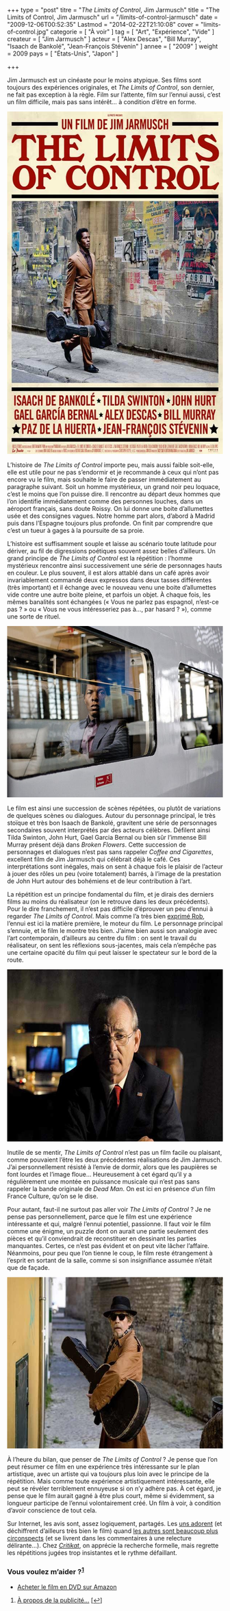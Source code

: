 +++
type = "post"
titre = "<em>The Limits of Control</em>, Jim Jarmusch"
title = "The Limits of Control, Jim Jarmusch"
url = "/limits-of-control-jarmusch"
date = "2009-12-06T00:52:35"
Lastmod = "2014-02-22T21:10:08"
cover = "limits-of-control.jpg"
categorie = [ "À voir" ]
tag = [ "Art", "Expérience", "Vide" ]
createur = [ "Jim Jarmusch" ]
acteur = [ "Alex Descas", "Bill Murray", "Isaach de Bankolé", "Jean-François Stévenin" ]
annee = [ "2009" ]
weight = 2009
pays = [ "États-Unis", "Japon" ]

+++

<p>Jim Jarmusch est un cinéaste pour le moins atypique. Ses films sont toujours des expériences originales, et <em>The Limits of Control</em>, son dernier, ne fait pas exception à la règle. Film sur l&rsquo;attente, film sur l&rsquo;ennui aussi, c&rsquo;est un film difficile, mais pas sans intérêt&#8230; à condition d&rsquo;être en forme.</p>
<div style="text-align: center;"><a href="http://www.allocine.fr/film/fichefilm_gen_cfilm=133396.html"><img class="aligncenter" src="the-limits-of-control-jarmush.jpg" border="0" alt="the-limits-of-control-jarmush.jpg" width="600" height="800" /></a></div>
<p>L&rsquo;histoire de <em>The Limits of Control</em> importe peu, mais aussi faible soit-elle, elle est utile pour ne pas s&rsquo;endormir et je recommande à ceux qui n&rsquo;ont pas encore vu le film, mais souhaite le faire de passer immédiatement au paragraphe suivant. Soit un homme mystérieux, un grand noir peu loquace, c&rsquo;est le moins que l&rsquo;on puisse dire. Il rencontre au départ deux hommes que l&rsquo;on identifie immédiatement comme des personnes louches, dans un aéroport français, sans doute Roissy. On lui donne une boite d&rsquo;allumettes usée et des consignes vagues. Notre homme part alors, d&rsquo;abord à Madrid puis dans l&rsquo;Espagne toujours plus profonde. On finit par comprendre que c&rsquo;est un tueur à gages à la poursuite de sa proie.</p>
<p>L&rsquo;histoire est suffisamment souple et laisse au scénario toute latitude pour dériver, au fil de digressions poétiques souvent assez belles d&rsquo;ailleurs. Un grand principe de <em>The Limits of Control</em> est la répétition : l&rsquo;homme mystérieux rencontre ainsi successivement une série de personnages hauts en couleur. Le plus souvent, il est alors attablé dans un café après avoir invariablement commandé deux expressos dans deux tasses différentes (très important) et il échange avec le nouveau venu une boite d&rsquo;allumettes vide contre une autre boite pleine, et parfois un objet. À chaque fois, les mêmes banalités sont échangées (&laquo;&nbsp;Vous ne parlez pas espagnol, n&rsquo;est-ce pas ?&nbsp;&raquo; ou &laquo;&nbsp;Vous ne vous intéresseriez pas à&#8230;, par hasard ?&nbsp;&raquo;), comme une sorte de rituel.</p>
<div style="text-align: center;"><img class="aligncenter" src="jim-jarmush-limits-control.jpg" border="0" alt="jim-jarmush-limits-control.jpg" width="600" height="400" /></div>
<p>Le film est ainsi une succession de scènes répétées, ou plutôt de variations de quelques scènes ou dialogues. Autour du personnage principal, le très stoïque et très bon Isaach de Bankolé, gravitent une série de personnages secondaires souvent interprétés par des acteurs célèbres. Défilent ainsi Tilda Swinton, John Hurt, Gael Garcia Bernal ou bien sûr l&rsquo;immense Bill Murray présent déjà dans <em>Broken Flowers</em>. Cette succession de personnages et dialogues n&rsquo;est pas sans rappeler <em>Coffee and Cigarettes</em>, excellent film de Jim Jarmusch qui célébrait déjà le café. Ces interprétations sont inégales, mais on sent à chaque fois le plaisir de l&rsquo;acteur à jouer des rôles un peu (voire totalement) barrés, à l&rsquo;image de la prestation de John Hurt autour des bohémiens et de leur contribution à l&rsquo;art.</p>
<p>La répétition est un principe fondamental du film, et je dirais des derniers films au moins du réalisateur (on le retrouve dans les deux précédents). Pour le dire franchement, il n&rsquo;est pas difficile d&rsquo;éprouver un peu d&rsquo;ennui à regarder <em>The Limits of Control</em>. Mais comme l&rsquo;a très bien <a href="http://www.toujoursraison.com/2009/12/limits-of-control.html">exprimé Rob</a>, l&rsquo;ennui est ici la matière première, le moteur du film. Le personnage principal s&rsquo;ennuie, et le film le montre très bien. J&rsquo;aime bien aussi son analogie avec l&rsquo;art contemporain, d&rsquo;ailleurs au centre du film : on sent le travail du réalisateur, on sent les réflexions sous-jacentes, mais cela n&rsquo;empêche pas une certaine opacité du film qui peut laisser le spectateur sur le bord de la route.</p>
<div style="text-align: center;"><img class="aligncenter" src="the-limits-of-control-bill-murray.jpg" border="0" alt="the-limits-of-control-bill murray.jpg" width="600" height="402" /></div>
<p>Inutile de se mentir, <em>The Limits of Control</em> n&rsquo;est pas un film facile ou plaisant, comme pouvaient l&rsquo;être les deux précédentes réalisations de Jim Jarmusch. J&rsquo;ai personnellement résisté à l&rsquo;envie de dormir, alors que les paupières se font lourdes et l&rsquo;image floue&#8230; Heureusement à cet égard qu&rsquo;il y a régulièrement une montée en puissance musicale qui n&rsquo;est pas sans rappeler la bande originale de <em>Dead Man</em>. On est ici en présence d&rsquo;un film France Culture, qu&rsquo;on se le dise.</p>
<p>Pour autant, faut-il ne surtout pas aller voir <em>The Limits of Control</em> ? Je ne pense pas personnellement, parce que le film est une expérience intéressante et qui, malgré l&rsquo;ennui potentiel, passionne. Il faut voir le film comme une énigme, un puzzle dont on aurait une partie seulement des pièces et qu&rsquo;il conviendrait de reconstituer en dessinant les parties manquantes. Certes, ce n&rsquo;est pas évident et on peut vite lâcher l&rsquo;affaire. Néanmoins, pour peu que l&rsquo;on tienne le coup, le film reste étrangement à l&rsquo;esprit en sortant de la salle, comme si son insignifiance assumée n&rsquo;était que de façade.</p>
<div style="text-align: center;"><img class="aligncenter" src="jim-jarmush-limits-control-hurt.jpg" border="0" alt="jim-jarmush-limits-control-hurt.jpg" width="600" height="400" /></div>
<p>À l&rsquo;heure du bilan, que penser de <em>The Limits of Control</em> ? Je pense que l&rsquo;on peut résumer ce film en une expérience très intéressante sur le plan artistique, avec un artiste qui va toujours plus loin avec le principe de la répétition. Mais comme toute expérience artistiquement intéressante, elle peut se révéler terriblement ennuyeuse si on n&rsquo;y adhère pas. À cet égard, je pense que le film aurait gagné à être plus court, même si évidemment, sa longueur participe de l&rsquo;ennui volontairement créé. Un film à voir, à condition d&rsquo;avoir conscience de tout cela.</p>
<p>Sur Internet, les avis sont, assez logiquement, partagés. Les <a href="http://laternamagika.wordpress.com/2009/12/02/the-limits-of-control-de-jim-jarmush/">uns adorent</a> (et déchiffrent d&rsquo;ailleurs très bien le film) quand <a href="http://www.surlarouteducinema.com/archive/2009/12/03/limits-of-control-de-jim-jarmush.html">les autres sont beaucoup plus circonspects</a> (et se livrent dans les commentaires à une relecture délirante&#8230;). Chez <a href="http://www.critikat.com/The-Limits-of-Control.html"><em>Critikat</em></a>, on apprécie la recherche formelle, mais regrette les répétitions jugées trop insistantes et le rythme défaillant.</p>
<div class="amazon">
<h3>Vous voulez m&rsquo;aider ?<sup><a href="#footnote_0_2195" id="identifier_0_2195" class="footnote-link footnote-identifier-link" title="&Agrave; propos de la publicit&eacute;&hellip;">1</a></sup></h3>
<ul>
<li><a href="http://www.amazon.fr/gp/product/B003676MOW/ref=as_li_ss_tl?ie=UTF8&tag=leblogdenic07-21&linkCode=as2&camp=1642&creative=19458&creativeASIN=B003676MOW">Acheter le film en DVD sur Amazon</a></li>
</ul>
</div>
<ol class="footnotes"><li id="footnote_0_2195" class="footnote"><a href="/soutien/">À propos de la publicité…</a> [<a href="#identifier_0_2195" class="footnote-link footnote-back-link">&#8617;</a>]</li></ol>
